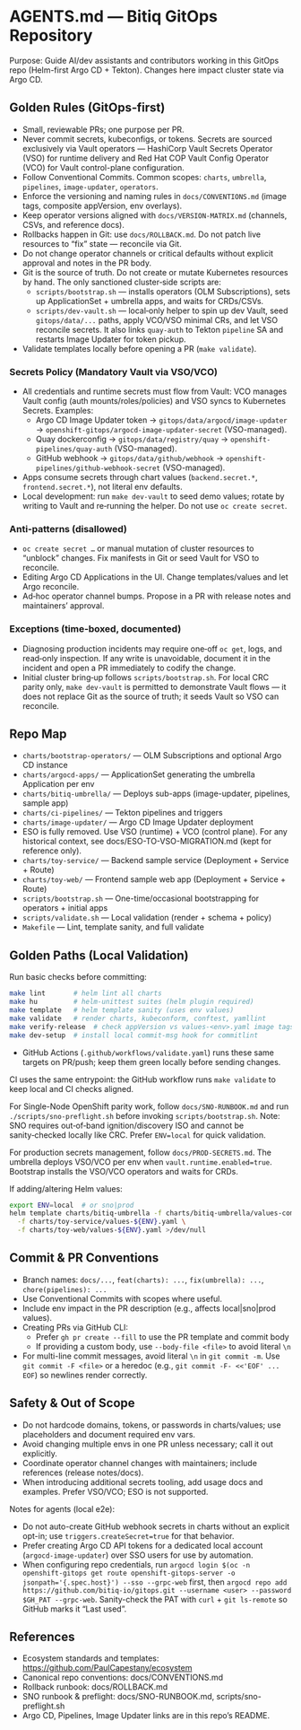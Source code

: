# AGENTS.md — Bitiq GitOps Repository

Purpose: Guide AI/dev assistants and contributors working in this GitOps repo (Helm-first Argo CD + Tekton). Changes here impact cluster state via Argo CD.

## Golden Rules (GitOps‑first)

- Small, reviewable PRs; one purpose per PR.
- Never commit secrets, kubeconfigs, or tokens. Secrets are sourced exclusively via Vault operators — HashiCorp Vault Secrets Operator (VSO) for runtime delivery and Red Hat COP Vault Config Operator (VCO) for Vault control-plane configuration.
- Follow Conventional Commits. Common scopes: `charts`, `umbrella`, `pipelines`, `image-updater`, `operators`.
- Enforce the versioning and naming rules in `docs/CONVENTIONS.md` (image tags, composite appVersion, env overlays).
- Keep operator versions aligned with `docs/VERSION-MATRIX.md` (channels, CSVs, and reference docs).
- Rollbacks happen in Git: use `docs/ROLLBACK.md`. Do not patch live resources to “fix” state — reconcile via Git.
- Do not change operator channels or critical defaults without explicit approval and notes in the PR body.
- Git is the source of truth. Do not create or mutate Kubernetes resources by hand. The only sanctioned cluster‑side scripts are:
  - `scripts/bootstrap.sh` — installs operators (OLM Subscriptions), sets up ApplicationSet + umbrella apps, and waits for CRDs/CSVs.
  - `scripts/dev-vault.sh` — local‑only helper to spin up dev Vault, seed `gitops/data/...` paths, apply VCO/VSO minimal CRs, and let VSO reconcile secrets. It also links `quay-auth` to Tekton `pipeline` SA and restarts Image Updater for token pickup.
- Validate templates locally before opening a PR (`make validate`).

### Secrets Policy (Mandatory Vault via VSO/VCO)

- All credentials and runtime secrets must flow from Vault: VCO manages Vault config (auth mounts/roles/policies) and VSO syncs to Kubernetes Secrets. Examples:
  - Argo CD Image Updater token → `gitops/data/argocd/image-updater` → `openshift-gitops/argocd-image-updater-secret` (VSO-managed).
  - Quay dockerconfig → `gitops/data/registry/quay` → `openshift-pipelines/quay-auth` (VSO-managed).
  - GitHub webhook → `gitops/data/github/webhook` → `openshift-pipelines/github-webhook-secret` (VSO-managed).
- Apps consume secrets through chart values (`backend.secret.*`, `frontend.secret.*`), not literal env defaults.
- Local development: run `make dev-vault` to seed demo values; rotate by writing to Vault and re‑running the helper. Do not use `oc create secret`.

### Anti‑patterns (disallowed)

- `oc create secret …` or manual mutation of cluster resources to “unblock” changes. Fix manifests in Git or seed Vault for VSO to reconcile.
- Editing Argo CD Applications in the UI. Change templates/values and let Argo reconcile.
- Ad‑hoc operator channel bumps. Propose in a PR with release notes and maintainers’ approval.

### Exceptions (time‑boxed, documented)

- Diagnosing production incidents may require one‑off `oc get`, logs, and read‑only inspection. If any write is unavoidable, document it in the incident and open a PR immediately to codify the change.
- Initial cluster bring‑up follows `scripts/bootstrap.sh`. For local CRC parity only, `make dev-vault` is permitted to demonstrate Vault flows — it does not replace Git as the source of truth; it seeds Vault so VSO can reconcile.

## Repo Map

- `charts/bootstrap-operators/` — OLM Subscriptions and optional Argo CD instance
- `charts/argocd-apps/` — ApplicationSet generating the umbrella Application per env
- `charts/bitiq-umbrella/` — Deploys sub-apps (image-updater, pipelines, sample app)
- `charts/ci-pipelines/` — Tekton pipelines and triggers
- `charts/image-updater/` — Argo CD Image Updater deployment
- ESO is fully removed. Use VSO (runtime) + VCO (control plane). For any historical context, see docs/ESO-TO-VSO-MIGRATION.md (kept for reference only).
- `charts/toy-service/` — Backend sample service (Deployment + Service + Route)
- `charts/toy-web/` — Frontend sample web app (Deployment + Service + Route)
- `scripts/bootstrap.sh` — One-time/occasional bootstrapping for operators + initial apps
- `scripts/validate.sh` — Local validation (render + schema + policy)
- `Makefile` — Lint, template sanity, and full validate

## Golden Paths (Local Validation)

Run basic checks before committing:

```bash
make lint       # helm lint all charts
make hu         # helm-unittest suites (helm plugin required)
make template   # helm template sanity (uses env values)
make validate   # render charts, kubeconform, conftest, yamllint
make verify-release  # check appVersion vs values-<env>.yaml image tags
make dev-setup  # install local commit-msg hook for commitlint
```

- GitHub Actions (`.github/workflows/validate.yaml`) runs these same targets on PR/push; keep them green locally before sending changes.

CI uses the same entrypoint: the GitHub workflow runs `make validate` to keep local and CI checks aligned.

For Single-Node OpenShift parity work, follow `docs/SNO-RUNBOOK.md` and run `./scripts/sno-preflight.sh` before invoking `scripts/bootstrap.sh`.
Note: SNO requires out‑of‑band ignition/discovery ISO and cannot be sanity‑checked locally like CRC. Prefer `ENV=local` for quick validation.

For production secrets management, follow `docs/PROD-SECRETS.md`. The umbrella deploys VSO/VCO per env when `vault.runtime.enabled=true`. Bootstrap installs the VSO/VCO operators and waits for CRDs.

If adding/altering Helm values:

```bash
export ENV=local  # or sno|prod
helm template charts/bitiq-umbrella -f charts/bitiq-umbrella/values-common.yaml \
  -f charts/toy-service/values-${ENV}.yaml \
  -f charts/toy-web/values-${ENV}.yaml >/dev/null
```

## Commit & PR Conventions

- Branch names: `docs/...`, `feat(charts): ...`, `fix(umbrella): ...`, `chore(pipelines): ...`
- Use Conventional Commits with scopes where useful.
- Include env impact in the PR description (e.g., affects local|sno|prod values).
- Creating PRs via GitHub CLI:
  - Prefer `gh pr create --fill` to use the PR template and commit body
  - If providing a custom body, use `--body-file <file>` to avoid literal `\n`
 - For multi-line commit messages, avoid literal `\n` in `git commit -m`.
   Use `git commit -F <file>` or a heredoc (e.g., `git commit -F- <<'EOF' ... EOF`) so newlines render correctly.

## Safety & Out of Scope

- Do not hardcode domains, tokens, or passwords in charts/values; use placeholders and document required env vars.
- Avoid changing multiple envs in one PR unless necessary; call it out explicitly.
- Coordinate operator channel changes with maintainers; include references (release notes/docs).
- When introducing additional secrets tooling, add usage docs and examples. Prefer VSO/VCO; ESO is not supported.

Notes for agents (local e2e):
- Do not auto-create GitHub webhook secrets in charts without an explicit opt-in; use `triggers.createSecret=true` for that behavior.
- Prefer creating Argo CD API tokens for a dedicated local account (`argocd-image-updater`) over SSO users for use by automation.
- When configuring repo credentials, run `argocd login $(oc -n openshift-gitops get route openshift-gitops-server -o jsonpath='{.spec.host}') --sso --grpc-web` first, then `argocd repo add https://github.com/bitiq-io/gitops.git --username <user> --password $GH_PAT --grpc-web`. Sanity-check the PAT with `curl` + `git ls-remote` so GitHub marks it “Last used”.

## References

- Ecosystem standards and templates: https://github.com/PaulCapestany/ecosystem
- Canonical repo conventions: docs/CONVENTIONS.md
- Rollback runbook: docs/ROLLBACK.md
- SNO runbook & preflight: docs/SNO-RUNBOOK.md, scripts/sno-preflight.sh
- Argo CD, Pipelines, Image Updater links are in this repo’s README.
